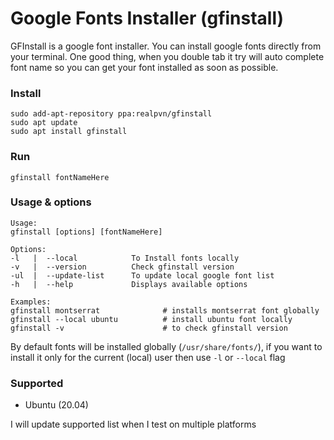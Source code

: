 # Google Fonts Installer (gfinstall)
GFInstall is a google font installer. You can install google fonts directly from your terminal.
One good thing, when you double tab it try will auto complete font name so you can get your font installed as soon as possible.

### Install
```
sudo add-apt-repository ppa:realpvn/gfinstall
sudo apt update
sudo apt install gfinstall
```

### Run
```
gfinstall fontNameHere
```

### Usage & options
```
Usage:
gfinstall [options] [fontNameHere]

Options:
-l   |  --local            To Install fonts locally
-v   |  --version          Check gfinstall version
-ul  |  --update-list      To update local google font list
-h   |  --help             Displays available options

Examples:
gfinstall montserrat              # installs montserrat font globally
gfinstall --local ubuntu          # install ubuntu font locally
gfinstall -v                      # to check gfinstall version
```
By default fonts will be installed globally (`/usr/share/fonts/`), if you want to install it only for the current (local) user then use `-l` or `--local` flag

### Supported
- Ubuntu (20.04)

I will update supported list when I test on multiple platforms
